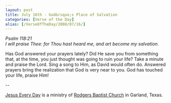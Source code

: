 ```yaml
---
layout: post
title: July 16th - God&rsquo;s Place of Salvation
categories: [Verse of the Day]
alias: [/VerseOfTheDay/2008/07/16/]
---
```


_Psalm 118:21  
I will praise Thee: for Thou hast heard me, and art become my
salvation._

Has God answered your prayers lately? Did He save you from
something that, at the time, you just thought was going to ruin your
life? Take a minute and praise the Lord. Sing a song to Him, as David
would often do. Answered prayers bring the realization that God is
very near to you. God has touched your life, praise Him!

 --

<a href=http://jesuseveryday.net>Jesus Every Day</a> is a ministry of <a href=http://rodgersbaptist.net>Rodgers Baptist Church</a> in Garland, Texas.
